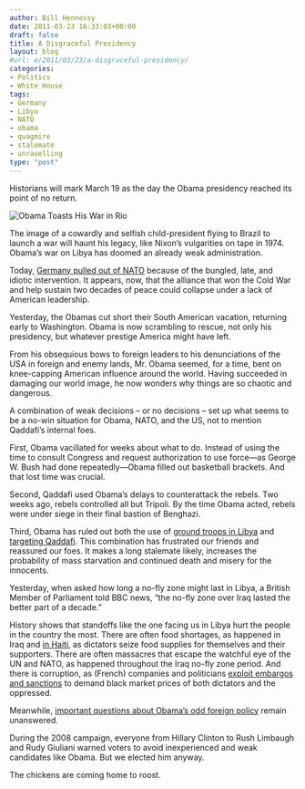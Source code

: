 ```yaml
---
author: Bill Hennessy
date: 2011-03-23 16:33:03+00:00
draft: false
title: A Disgraceful Presidency
layout: blog
#url: e/2011/03/23/a-disgraceful-presidency/
categories:
- Politics
- White House
tags:
- Germany
- Libya
- NATO
- obama
- quagmire
- stalemate
- unravelling
type: "post"
---
```


Historians will mark March 19 as the day the Obama presidency reached its point of no return. 

 

![Obama Toasts His War in Rio](https://i.dailymail.co.uk/i/pix/2011/03/22/article-1368693-0B47049F00000578-447_470x423.jpg)


 

The image of a cowardly and selfish child-president flying to Brazil to launch a war will haunt his legacy, like Nixon’s vulgarities on tape in 1974. Obama’s war on Libya has doomed an already weak administration. 

 

Today, [Germany pulled out of NATO](https://www.dailymail.co.uk/news/article-1368693/Libya-war-Germans-pull-forces-NATO-Libyan-coalition-falls-apart.html) because of the bungled, late, and idiotic intervention. It appears, now, that the alliance that won the Cold War and help sustain two decades of peace could collapse under a lack of American leadership.

 

Yesterday, the Obamas cut short their South American vacation, returning early to Washington. Obama is now scrambling to rescue, not only his presidency, but whatever prestige America might have left.

 

From his obsequious bows to foreign leaders to his denunciations of the USA in foreign and enemy lands, Mr. Obama seemed, for a time, bent on knee-capping American influence around the world. Having succeeded in damaging our world image, he now wonders why things are so chaotic and dangerous.

 

A combination of weak decisions – or no decisions – set up what seems to be a no-win situation for Obama, NATO, and the US, not to mention Qaddafi’s internal foes. 

 

First, Obama vacillated for weeks about what to do. Instead of using the time to consult Congress and request authorization to use force—as George W. Bush had done repeatedly—Obama filled out basketball brackets. And that lost time was crucial.

 

Second, Qaddafi used Obama’s delays to counterattack the rebels. Two weeks ago, rebels controlled all but Tripoli. By the time Obama acted, rebels were under siege in their final bastion of Benghazi.

 

Third, Obama has ruled out both the use of [ground troops in Libya](https://news.yahoo.com/s/ap/20110323/ap_on_re_us/us_us_libya_32) and [targeting Qaddafi](https://www.thaindian.com/newsportal/world-news/it-will-be-unwise-for-allied-forces-to-try-to-kill-gaddafi-gates_100516495.html). This combination has frustrated our friends and reassured our foes. It makes a long stalemate likely, increases the probability of mass starvation and continued death and misery for the innocents.

 

Yesterday, when asked how long a no-fly zone might last in Libya, a British Member of Parliament told BBC news, “the no-fly zone over Iraq lasted the better part of a decade.”

 

History shows that standoffs like the one facing us in Libya hurt the people in the country the most. There are often food shortages, as happened in Iraq and [in Haiti](https://articles.latimes.com/1993-12-20/news/mn-3946_1_rural-areas), as dictators seize food supplies for themselves and their supporters. There are often massacres that escape the watchful eye of the UN and NATO, as happened throughout the Iraq no-fly zone period. And there is corruption, as (French) companies and politicians [exploit embargos and sanctions](https://www.washingtonpost.com/wp-dyn/articles/A16142-2004Oct7.html) to demand black market prices of both dictators and the oppressed. 

 

Meanwhile, [important questions about Obama’s odd foreign policy](https://stlouisteaparty.com/2011/03/20/5-questions-about-libya/) remain unanswered. 

 

During the 2008 campaign, everyone from Hillary Clinton to Rush Limbaugh and Rudy Giuliani warned voters to avoid inexperienced and weak candidates like Obama. But we elected him anyway.

 

The chickens are coming home to roost. 
